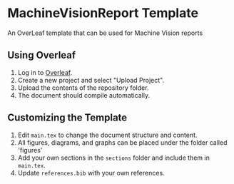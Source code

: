 # MachineVisionReport Template 
An OverLeaf template that can be used for Machine Vision reports
## Using Overleaf

1. Log in to [Overleaf](https://www.overleaf.com/).
2. Create a new project and select "Upload Project".
3. Upload the contents of the repository folder.
4. The document should compile automatically.


## Customizing the Template

1. Edit `main.tex` to change the document structure and content.
2. All figures, diagrams, and graphs can be placed under the folder called 'figures'
3. Add your own sections in the `sections` folder and include them in `main.tex`.
5. Update `references.bib` with your own references.
